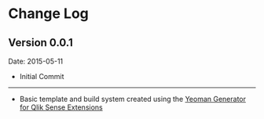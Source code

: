 # Change Log

## Version 0.0.1
Date: 2015-05-11

* Initial Commit

---
* Basic template and build system created using the [Yeoman Generator for Qlik Sense Extensions](https://github.com/stefanwalther/generator-qsExtension)


